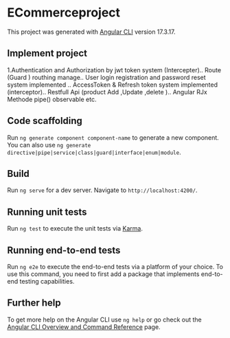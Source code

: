 # ECommerceproject

This project was generated with [Angular CLI](https://github.com/angular/angular-cli) version 17.3.17.

## Implement project
1.Authentication and Authorization by jwt token system (Intercepter)..
Route (Guard ) routhing manage.. 
User login registration and password reset system implemented ..
AccessToken & Refresh token system implemented (interceptor)..
Restfull Api (product Add ,Update ,delete )..
Angular RJx Methode pipe() observable etc.


## Code scaffolding

Run `ng generate component component-name` to generate a new component. You can also use `ng generate directive|pipe|service|class|guard|interface|enum|module`.

## Build

Run `ng serve` for a dev server. Navigate to `http://localhost:4200/`. 

## Running unit tests

Run `ng test` to execute the unit tests via [Karma](https://karma-runner.github.io).

## Running end-to-end tests

Run `ng e2e` to execute the end-to-end tests via a platform of your choice. To use this command, you need to first add a package that implements end-to-end testing capabilities.

## Further help

To get more help on the Angular CLI use `ng help` or go check out the [Angular CLI Overview and Command Reference](https://angular.io/cli) page.
